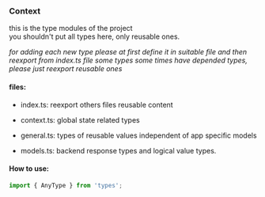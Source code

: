 ### Context

this is the type modules of the project\
you shouldn't put all types here, only reusable ones.

_for adding each new type please at first define it in suitable file and then reexport from index.ts file_
_some types some times have depended types, please just reexport reusable ones_

#### files:

-   index.ts: reexport others files reusable content

-   context.ts: global state related types

-   general.ts: types of reusable values independent of app specific models

-   models.ts: backend response types and logical value types.

#### How to use:

```javascript
import { AnyType } from 'types';
```
